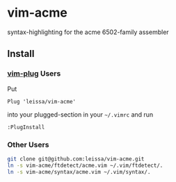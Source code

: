 # vim-acme
syntax-highlighting for the acme 6502-family assembler

## Install

### [vim-plug](https://github.com/junegunn/vim-plug) Users

Put
```vim
Plug 'leissa/vim-acme'
```
into your plugged-section in your ```~/.vimrc``` and run
```vim
:PlugInstall
```

### Other Users

```bash
git clone git@github.com:leissa/vim-acme.git
ln -s vim-acme/ftdetect/acme.vim ~/.vim/ftdetect/.
ln -s vim-acme/syntax/acme.vim ~/.vim/syntax/.
```
